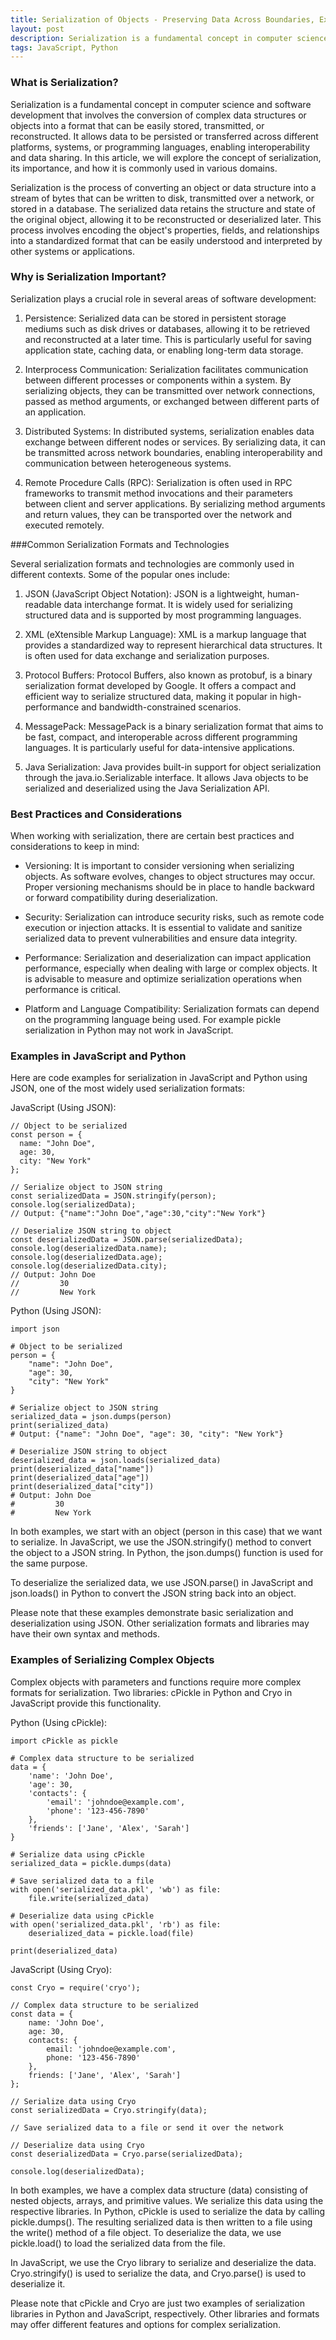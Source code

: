 ```yaml
---
title: Serialization of Objects - Preserving Data Across Boundaries, Examples in Python and JavaScript
layout: post
description: Serialization is a fundamental concept in computer science and software development that involves the conversion of complex data structures or objects into a format that can be easily stored, transmitted, or reconstructed. JavaScript and Python provide useful functionality for this.
tags: JavaScript, Python
---
```


### What is Serialization?
Serialization is a fundamental concept in computer science and software development that involves the conversion of complex data structures or objects into a format that can be easily stored, transmitted, or reconstructed. It allows data to be persisted or transferred across different platforms, systems, or programming languages, enabling interoperability and data sharing. In this article, we will explore the concept of serialization, its importance, and how it is commonly used in various domains.

Serialization is the process of converting an object or data structure into a stream of bytes that can be written to disk, transmitted over a network, or stored in a database. The serialized data retains the structure and state of the original object, allowing it to be reconstructed or deserialized later. This process involves encoding the object's properties, fields, and relationships into a standardized format that can be easily understood and interpreted by other systems or applications.

### Why is Serialization Important?
Serialization plays a crucial role in several areas of software development:

1. Persistence: Serialized data can be stored in persistent storage mediums such as disk drives or databases, allowing it to be retrieved and reconstructed at a later time. This is particularly useful for saving application state, caching data, or enabling long-term data storage.

2. Interprocess Communication: Serialization facilitates communication between different processes or components within a system. By serializing objects, they can be transmitted over network connections, passed as method arguments, or exchanged between different parts of an application.

3. Distributed Systems: In distributed systems, serialization enables data exchange between different nodes or services. By serializing data, it can be transmitted across network boundaries, enabling interoperability and communication between heterogeneous systems.

4. Remote Procedure Calls (RPC): Serialization is often used in RPC frameworks to transmit method invocations and their parameters between client and server applications. By serializing method arguments and return values, they can be transported over the network and executed remotely.

###Common Serialization Formats and Technologies

Several serialization formats and technologies are commonly used in different contexts. Some of the popular ones include:

1. JSON (JavaScript Object Notation): JSON is a lightweight, human-readable data interchange format. It is widely used for serializing structured data and is supported by most programming languages.

2. XML (eXtensible Markup Language): XML is a markup language that provides a standardized way to represent hierarchical data structures. It is often used for data exchange and serialization purposes.

3. Protocol Buffers: Protocol Buffers, also known as protobuf, is a binary serialization format developed by Google. It offers a compact and efficient way to serialize structured data, making it popular in high-performance and bandwidth-constrained scenarios.

4. MessagePack: MessagePack is a binary serialization format that aims to be fast, compact, and interoperable across different programming languages. It is particularly useful for data-intensive applications.

5. Java Serialization: Java provides built-in support for object serialization through the java.io.Serializable interface. It allows Java objects to be serialized and deserialized using the Java Serialization API.

### Best Practices and Considerations

When working with serialization, there are certain best practices and considerations to keep in mind:

- Versioning: It is important to consider versioning when serializing objects. As software evolves, changes to object structures may occur. Proper versioning mechanisms should be in place to handle backward or forward compatibility during deserialization.

- Security: Serialization can introduce security risks, such as remote code execution or injection attacks. It is essential to validate and sanitize serialized data to prevent vulnerabilities and ensure data integrity.

- Performance: Serialization and deserialization can impact application performance, especially when dealing with large or complex objects. It is advisable to measure and optimize serialization operations when performance is critical.

- Platform and Language Compatibility: Serialization formats can depend on the programming language being used. For example pickle serialization in Python may not work in JavaScript.

### Examples in JavaScript and Python

Here are code examples for serialization in JavaScript and Python using JSON, one of the most widely used serialization formats:

JavaScript (Using JSON):

	// Object to be serialized
	const person = {
	  name: "John Doe",
	  age: 30,
	  city: "New York"
	};
	
	// Serialize object to JSON string
	const serializedData = JSON.stringify(person);
	console.log(serializedData);
	// Output: {"name":"John Doe","age":30,"city":"New York"}
	
	// Deserialize JSON string to object
	const deserializedData = JSON.parse(serializedData);
	console.log(deserializedData.name);
	console.log(deserializedData.age);
	console.log(deserializedData.city);
	// Output: John Doe
	//         30
	//         New York

Python (Using JSON):

	import json

	# Object to be serialized
	person = {
	    "name": "John Doe",
	    "age": 30,
	    "city": "New York"
	}
	
	# Serialize object to JSON string
	serialized_data = json.dumps(person)
	print(serialized_data)
	# Output: {"name": "John Doe", "age": 30, "city": "New York"}
	
	# Deserialize JSON string to object
	deserialized_data = json.loads(serialized_data)
	print(deserialized_data["name"])
	print(deserialized_data["age"])
	print(deserialized_data["city"])
	# Output: John Doe
	#         30
	#         New York

In both examples, we start with an object (person in this case) that we want to serialize. In JavaScript, we use the JSON.stringify() method to convert the object to a JSON string. In Python, the json.dumps() function is used for the same purpose.

To deserialize the serialized data, we use JSON.parse() in JavaScript and json.loads() in Python to convert the JSON string back into an object.

Please note that these examples demonstrate basic serialization and deserialization using JSON. Other serialization formats and libraries may have their own syntax and methods.

### Examples of Serializing Complex Objects

Complex objects with parameters and functions require more complex formats for serialization. Two libraries: cPickle in Python and Cryo in JavaScript provide this functionality.

Python (Using cPickle):

	import cPickle as pickle
	
	# Complex data structure to be serialized
	data = {
	    'name': 'John Doe',
	    'age': 30,
	    'contacts': {
	        'email': 'johndoe@example.com',
	        'phone': '123-456-7890'
	    },
	    'friends': ['Jane', 'Alex', 'Sarah']
	}
	
	# Serialize data using cPickle
	serialized_data = pickle.dumps(data)
	
	# Save serialized data to a file
	with open('serialized_data.pkl', 'wb') as file:
	    file.write(serialized_data)
	
	# Deserialize data using cPickle
	with open('serialized_data.pkl', 'rb') as file:
	    deserialized_data = pickle.load(file)
	
	print(deserialized_data)

JavaScript (Using Cryo):

	const Cryo = require('cryo');
	
	// Complex data structure to be serialized
	const data = {
	    name: 'John Doe',
	    age: 30,
	    contacts: {
	        email: 'johndoe@example.com',
	        phone: '123-456-7890'
	    },
	    friends: ['Jane', 'Alex', 'Sarah']
	};
	
	// Serialize data using Cryo
	const serializedData = Cryo.stringify(data);
	
	// Save serialized data to a file or send it over the network
	
	// Deserialize data using Cryo
	const deserializedData = Cryo.parse(serializedData);
	
	console.log(deserializedData);

In both examples, we have a complex data structure (data) consisting of nested objects, arrays, and primitive values. We serialize this data using the respective libraries. In Python, cPickle is used to serialize the data by calling pickle.dumps(). The resulting serialized data is then written to a file using the write() method of a file object. To deserialize the data, we use pickle.load() to load the serialized data from the file.

In JavaScript, we use the Cryo library to serialize and deserialize the data. Cryo.stringify() is used to serialize the data, and Cryo.parse() is used to deserialize it.

Please note that cPickle and Cryo are just two examples of serialization libraries in Python and JavaScript, respectively. Other libraries and formats may offer different features and options for complex serialization.






